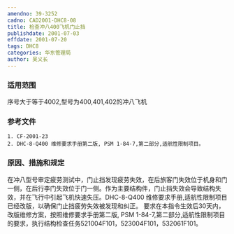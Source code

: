 ```yaml
---
amendno: 39-3252
cadno: CAD2001-DHC8-08
title: 检查冲八400飞机门止挡
publishdate: 2001-07-03
effdate: 2001-07-20
tags: DHC8
categories: 华东管理局
author: 吴义长
---
```


### 适用范围 
序号大于等于4002,型号为400,401,402的冲八飞机

### 参考文件
    1. CF-2001-23 
    2. DHC-8-Q400 维修要求手册第二版, PSM 1-84-7,第二部分,适航性限制项目。

### 原因、措施和规定 
在冲八型号审定疲劳测试中，门止挡发现疲劳失效，在后旅客门失效位于机身和门一侧，在后行李门失效位于门一侧。作为主要结构件，门止挡失效会导致结构失效，并在飞行中引起飞机快速失压。DHC-8-Q400 维修要求手册,适航性限制项目已经改版，以确保门止挡疲劳失效被发现和纠正。 
    要求在本指令生效后30天内，改版维修方案，按照维修要求手册第二版, PSM 1-84-7,第二部分,适航性限制项目的要求，执行结构检查任务521004F101，523004F101，532061F101。
